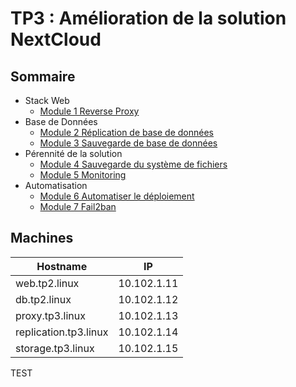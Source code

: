 # TP3 : Amélioration de la solution NextCloud

## Sommaire

- Stack Web
  - [Module 1 Reverse Proxy](./module1.md)
- Base de Données
  - [Module 2 Réplication de base de données](./module2.md)
  - [Module 3 Sauvegarde de base de données](./module3.md)
- Pérennité de la solution
  - [Module 4 Sauvegarde du système de fichiers](./module4.md)
  - [Module 5 Monitoring](./module5.md)
- Automatisation
  - [Module 6 Automatiser le déploiement](./module6.md)
  - [Module 7 Fail2ban](./module7.md)

## Machines

| Hostname              | IP          |
| --------------------- | ----------- |
| web.tp2.linux         | 10.102.1.11 |
| db.tp2.linux          | 10.102.1.12 |
| proxy.tp3.linux       | 10.102.1.13 |
| replication.tp3.linux | 10.102.1.14 |
| storage.tp3.linux     | 10.102.1.15 |

TEST
